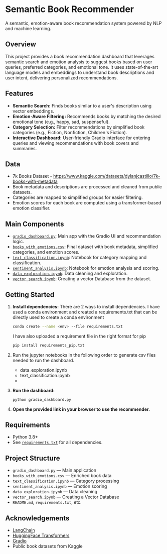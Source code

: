# Semantic Book Recommender

A semantic, emotion-aware book recommendation system powered by NLP and machine learning.

## Overview

This project provides a book recommendation dashboard that leverages semantic search and emotion analysis to suggest books based on user queries, preferred categories, and emotional tone. It uses state-of-the-art language models and embeddings to understand book descriptions and user intent, delivering personalized recommendations.

## Features

- **Semantic Search:** Finds books similar to a user's description using vector embeddings.
- **Emotion-Aware Filtering:** Recommends books by matching the desired emotional tone (e.g., happy, sad, suspenseful).
- **Category Selection:** Filter recommendations by simplified book categories (e.g., Fiction, Nonfiction, Children's Fiction).
- **Interactive Dashboard:** User-friendly Gradio interface for entering queries and viewing recommendations with book covers and summaries.

## Data

- 7k Books Dataset - https://www.kaggle.com/datasets/dylanjcastillo/7k-books-with-metadata
- Book metadata and descriptions are processed and cleaned from public datasets.
- Categories are mapped to simplified groups for easier filtering.
- Emotion scores for each book are computed using a transformer-based emotion classifier.

## Main Components

- [`gradio_dashboard.py`](gradio_dashboard.py): Main app with the Gradio UI and recommendation logic.
- [`books_with_emotions.csv`](books_with_emotions.csv): Final dataset with book metadata, simplified categories, and emotion scores.
- [`text_classification.ipynb`](text_classification.ipynb): Notebook for category mapping and classification.
- [`sentiment_analysis.ipynb`](sentiment_analysis.ipynb): Notebook for emotion analysis and scoring.
- [`data_exploration.ipynb`](data_exploration.ipynb): Data cleaning and exploration.
- [`vector_search.ipynb`](vector_search.ipynb): Creating a vector Database from the dataset.

## Getting Started

1. **Install dependencies:**
   There are 2 ways to install dependencies. I have used a conda environment and created a requirements.txt that can be directly used to create a conda environment
   ```sh
   conda create --name <env> --file requirements.txt
   ```
   I have also uploaded a requirement file in the right format for pip
   ```sh
   pip install requirements_pip.txt
   ```
2. Run the jupyter notebooks in the following order to generate csv files needed to run the dashboard.
   - data_exploration.ipynb
   - text_classification.ipynb
   - 
4. **Run the dashboard:**
   ```sh
   python gradio_dashboard.py
   ```

5. **Open the provided link in your browser to use the recommender.**

## Requirements

- Python 3.8+
- See [`requirements.txt`](requirements.txt) for all dependencies.

## Project Structure

- `gradio_dashboard.py` — Main application
- `books_with_emotions.csv` — Enriched book data
- `text_classification.ipynb` — Category processing
- `sentiment_analysis.ipynb` — Emotion scoring
- `data_exploration.ipynb` — Data cleaning
- `vector_search.ipynb` — Creating a Vector Database
- `README.md`, `requirements.txt`, etc.

## Acknowledgements

- [LangChain](https://github.com/langchain-ai/langchain)
- [HuggingFace Transformers](https://github.com/huggingface/transformers)
- [Gradio](https://github.com/gradio-app/gradio)
- Public book datasets from Kaggle
